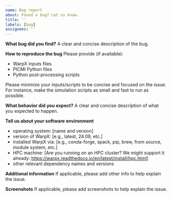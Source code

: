 ```yaml
---
name: Bug report
about: Found a bug? Let us know.
title: ''
labels: [bug]
assignees: ''
---
```


**What bug did you find?**
A clear and concise description of the bug.

**How to reproduce the bug**
Please provide (if available):
- WarpX inputs files
- PICMI Python files
- Python post-processing scripts

Please minimize your inputs/scripts to be concise and focused on the issue.
For instance, make the simulation scripts as small and fast to run as possible.

**What behavior did you expect?**
A clear and concise description of what you expected to happen.

**Tell us about your software environment**
- operating system: [name and version]
- version of WarpX: [e.g., latest, 24.09, etc.]
- installed WarpX via: [e.g., conda-forge, spack, pip, brew, from source, module system, etc.]
- HPC machine: [Are you running on an HPC cluster? We might support it already: https://warpx.readthedocs.io/en/latest/install/hpc.html]
- other relevant dependency names and versions

**Additional information**
If applicable, please add other info to help explain the issue.

**Screenshots**
If applicable, please add screenshots to help explain the issue.
